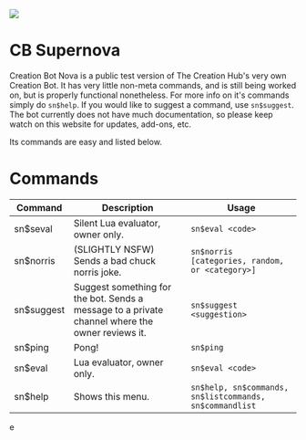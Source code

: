 
![](https://cdn.discordapp.com/attachments/449804925954949120/453369175591616533/SUPERNOVA.png)
# CB Supernova
Creation Bot Nova is a public test version of The Creation Hub's very own Creation Bot. It has very little non-meta commands, and is still being worked on, but is properly functional nonetheless. For more info on it's commands simply do `sn$help`. If you would like to suggest a command, use `sn$suggest`. The bot currently does not have much documentation, so please keep watch on this website for updates, add-ons, etc.

Its commands are easy and listed below.

# Commands
Command | Description | Usage
--- | --- | ---
sn$seval  | Silent Lua evaluator, owner only. | `sn$eval <code>`
sn$norris | (SLIGHTLY NSFW) Sends a bad chuck norris joke. | `sn$norris [categories, random, or <category>]`
sn$suggest |  Suggest something for the bot. Sends a message to a private channel where the owner reviews it.|`sn$suggest <suggestion>`
sn$ping    |Pong! | `sn$ping`
sn$eval | Lua evaluator, owner only. | `sn$eval <code>`
sn$help | Shows this menu. | `sn$help, sn$commands, sn$listcommands, sn$commandlist`
e
